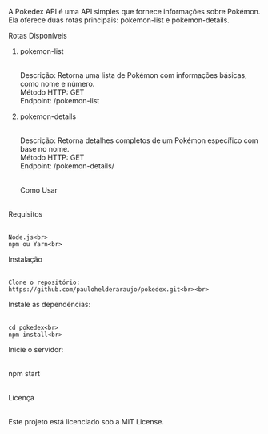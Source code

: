 A Pokedex API é uma API simples que fornece informações sobre Pokémon. Ela oferece duas rotas principais: pokemon-list e pokemon-details.<br>

Rotas Disponíveis<br>

1. pokemon-list<br><br>

    Descrição: Retorna uma lista de Pokémon com informações básicas, como nome e número.<br>
    Método HTTP: GET<br>
    Endpoint: /pokemon-list<br>

2. pokemon-details<br><br>

    Descrição: Retorna detalhes completos de um Pokémon específico com base no nome.<br>
    Método HTTP: GET<br>
    Endpoint: /pokemon-details/<br><br>

   Como Usar<br><br>
   
Requisitos<br><br>

    Node.js<br>
    npm ou Yarn<br>

Instalação<br><br>

    Clone o repositório: https://github.com/paulohelderaraujo/pokedex.git<br><br>

Instale as dependências:<br><br>
    
    cd pokedex<br>
    npm install<br>

Inicie o servidor:<br><br>

npm start<br><br>

Licença<br><br>

Este projeto está licenciado sob a MIT License.<br><br>


   




   
 
